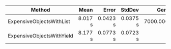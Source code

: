 | Method                    |    Mean |    Error |   StdDev |     Gen 0 |     Gen 1 |     Gen 2 |    Allocated |
|---------------------------|--------:|---------:|---------:|----------:|----------:|----------:|-------------:|
| ExpensiveObjectsWithList  | 8.017 s | 0.0423 s | 0.0375 s | 7000.0000 | 7000.0000 | 7000.0000 | 8,388,615 KB |
| ExpensiveObjectsWithYield | 8.177 s | 0.0773 s | 0.0723 s |         - |         - |         - |         1 KB |